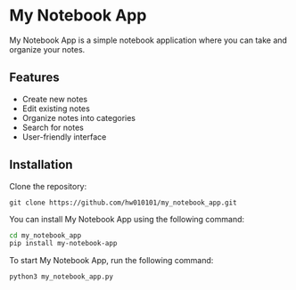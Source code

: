 
# My Notebook App

My Notebook App is a simple notebook application where you can take and organize your notes.

## Features

- Create new notes
- Edit existing notes
- Organize notes into categories
- Search for notes
- User-friendly interface

## Installation

Clone the repository:

```
git clone https://github.com/hw010101/my_notebook_app.git
```
You can install My Notebook App using the following command:

```bash
cd my_notebook_app  
pip install my-notebook-app
```


To start My Notebook App, run the following command:

```
python3 my_notebook_app.py   

